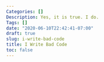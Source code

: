 ```yaml
---
Categories: []
Description: Yes, it is true. I do.
Tags: []
date: "2020-06-10T22:42:41-07:00"
draft: true
slug: i-write-bad-code
title: I Write Bad Code
toc: false
---
```

